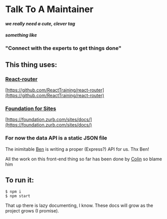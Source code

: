 Talk To A Maintainer
====================
#### _we really need a cute, clever tag_
#### _something like_
### "Connect with the experts to get things done"

This thing uses:
----------------
### [React-router](https://github.com/ReactTraining/react-router)
[https://github.com/ReactTraining/react-router](https://github.com/ReactTraining/react-router)

### [Foundation for Sites](https://foundation.zurb.com/sites/docs/)
[https://foundation.zurb.com/sites/docs/](https://foundation.zurb.com/sites/docs/)

### For now the data API is a static JSON file
The inimitable [Ben](https://github.com/bcoe) is writing a proper (Express?) API for us. Thx Ben!

All the work on this front-end thing so far has been done by [Colin](https://github.com/ckingbailey) so blame him

To run it:
----------
```shell
$ npm i
$ npm start
```
That up there is lazy documenting, I know. These docs will grow as the project grows (I promise).
